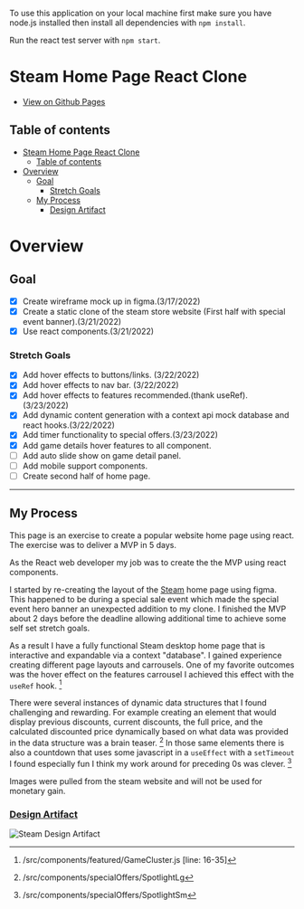 To use this application on your local machine first make sure you have node.js installed then install all dependencies with `npm install`.

Run the react test server with `npm start`.

# Steam Home Page React Clone

- [View on Github Pages](https://syntheticnerd.github.io/steam-clone-react-app/)
<!-- - [View on Heroku(Slower)](https://steam-clone-ajs2022.herokuapp.com/) -->

## Table of contents

- [Steam Home Page React Clone](#steam-home-page-react-clone)
  - [Table of contents](#table-of-contents)
- [Overview](#overview)
  - [Goal](#goal)
    - [Stretch Goals](#stretch-goals)
  - [My Process](#my-process)
    - [Design Artifact](#design-artifact)

# Overview

## Goal

- [x] Create wireframe mock up in figma.(3/17/2022)
- [x] Create a static clone of the steam store website (First half with special event banner).(3/21/2022)
- [x] Use react components.(3/21/2022)

### Stretch Goals

- [x] Add hover effects to buttons/links. (3/22/2022)
- [x] Add hover effects to nav bar. (3/22/2022)
- [x] Add hover effects to features recommended.(thank useRef). (3/23/2022)
- [x] Add dynamic content generation with a context api mock database and react hooks.(3/22/2022)
- [x] Add timer functionality to special offers.(3/23/2022)
- [x] Add game details hover features to all component.
- [ ] Add auto slide show on game detail panel.
- [ ] Add mobile support components.
- [ ] Create second half of home page.

---

## My Process

This page is an exercise to create a popular website home page using react. The exercise was to deliver a MVP in 5 days.

As the React web developer my job was to create the the MVP using react components.

I started by re-creating the layout of the [Steam](https://store.steampowered.com/) home page using figma. This happened to be during a special sale event which made the special event hero banner an unexpected addition to my clone. I finished the MVP about 2 days before the deadline allowing additional time to achieve some self set stretch goals.

As a result I have a fully functional Steam desktop home page that is interactive and expandable via a context "database". I gained experience creating different page layouts and carrousels. One of my favorite outcomes was the hover effect on the features carrousel I achieved this effect with the `useRef` hook. [^1]

[^1]: /src/components/featured/GameCluster.js [line: 16-35]

There were several instances of dynamic data structures that I found challenging and rewarding. For example creating an element that would display previous discounts, current discounts, the full price, and the calculated discounted price dynamically based on what data was provided in the data structure was a brain teaser. [^2] In those same elements there is also a countdown that uses some javascript in a `useEffect` with a `setTimeout` I found especially fun I think my work around for preceding 0s was clever. [^3]

[^2]: /src/components/specialOffers/SpotlightLg
[^3]: /src/components/specialOffers/SpotlightSm

Images were pulled from the steam website and will not be used for monetary gain.

### [Design Artifact](https://www.figma.com/file/MObbyGzcFfmiKCDAlGwGIS/steam-store-hp?node-id=20%3A75)

![Steam Design Artifact](./public/images/designArtifact.png)
